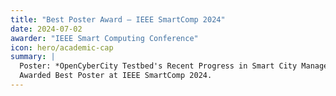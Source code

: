 ```yaml
---
title: "Best Poster Award – IEEE SmartComp 2024"
date: 2024-07-02
awarder: "IEEE Smart Computing Conference"
icon: hero/academic-cap
summary: |
  Poster: *OpenCyberCity Testbed's Recent Progress in Smart City Management*.  
  Awarded Best Poster at IEEE SmartComp 2024.
---
```

